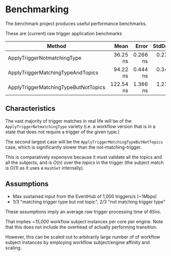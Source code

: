 # Benchmarking

The benchmark project produces useful performance benchmarks.

These are (current) raw trigger application benchmarks

|                               Method |      Mean |    Error |   StdDev |
|------------------------------------- |----------:|---------:|---------:|
|          ApplyTriggerNotmatchingType |  36.25 ns | 0.266 ns | 0.236 ns |
|    ApplyTriggerMatchingTypeAndTopics |  94.22 ns | 0.444 ns | 0.347 ns |
| ApplyTriggerMatchingTypeButNotTopics | 122.54 ns | 1.366 ns | 1.211 ns |

## Characteristics

The vast majority of trigger matches in real life will be of the `ApplyTriggerNotmatchingType` variety (i.e. a workflow version that is in a state that does not require a trigger of the given type.)

The second largest case will be the `ApplyTriggerMatchingTypeButNotTopics` case, which is significantly slower than the not-matching-trigger.

This is comparatively expensive because it must validate all the topics and all the subjects, and is _O(n)_ over the *topics* in the trigger (the subject match is _O(1)_ as it uses a `HashSet` internally).

## Assumptions

- Max sustained input from the EventHub of 1,000 triggers/s (~1Mbps)
- 1/3 "matching trigger type but not topic", 2/3 "not matching trigger type"

These assumptions imply an average raw trigger processing time of *65ns*.

That implies ~*15,000* workflow subject instances per core per engine. Note that this does not include the overhead of actually performing transition.

However, this can be scaled out to arbitrarily large number of of workflow subject instances by employing workflow subject/engine affinity and scaling.